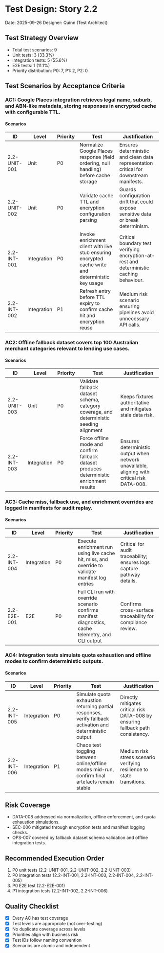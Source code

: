 # Test Design: Story 2.2

Date: 2025-09-26
Designer: Quinn (Test Architect)

## Test Strategy Overview

- Total test scenarios: 9
- Unit tests: 3 (33.3%)
- Integration tests: 5 (55.6%)
- E2E tests: 1 (11.1%)
- Priority distribution: P0: 7, P1: 2, P2: 0

## Test Scenarios by Acceptance Criteria

### AC1: Google Places integration retrieves legal name, suburb, and ABN-like metadata, storing responses in encrypted cache with configurable TTL.

#### Scenarios

| ID           | Level       | Priority | Test                                                                                              | Justification                                                                                                     |
| ------------ | ----------- | -------- | ------------------------------------------------------------------------------------------------- | ----------------------------------------------------------------------------------------------------------------- |
| 2.2-UNIT-001 | Unit        | P0       | Normalize Google Places response (field ordering, null handling) before cache storage              | Ensures deterministic and clean data representation critical for downstream manifests.                             |
| 2.2-UNIT-002 | Unit        | P0       | Validate cache TTL and encryption configuration parsing                                           | Guards configuration drift that could expose sensitive data or break determinism.                                  |
| 2.2-INT-001  | Integration | P0       | Invoke enrichment client with live stub ensuring encrypted cache write and deterministic key usage | Critical boundary test verifying encryption-at-rest and deterministic caching behaviour.                           |
| 2.2-INT-002  | Integration | P1       | Refresh entry before TTL expiry to confirm cache hit and encryption reuse                         | Medium risk scenario ensuring pipelines avoid unnecessary API calls.                                             |

### AC2: Offline fallback dataset covers top 100 Australian merchant categories relevant to lending use cases.

#### Scenarios

| ID           | Level       | Priority | Test                                                                                              | Justification                                                                                              |
| ------------ | ----------- | -------- | ------------------------------------------------------------------------------------------------- | ---------------------------------------------------------------------------------------------------------- |
| 2.2-UNIT-003 | Unit        | P0       | Validate fallback dataset schema, category coverage, and deterministic seeding alignment           | Keeps fixtures authoritative and mitigates stale data risk.                                                 |
| 2.2-INT-003  | Integration | P0       | Force offline mode and confirm fallback dataset produces deterministic enrichment results          | Ensures deterministic output when network unavailable, aligning with critical risk DATA-008.               |

### AC3: Cache miss, fallback use, and enrichment overrides are logged in manifests for audit replay.

#### Scenarios

| ID           | Level       | Priority | Test                                                                                           | Justification                                                                                               |
| ------------ | ----------- | -------- | ---------------------------------------------------------------------------------------------- | ----------------------------------------------------------------------------------------------------------- |
| 2.2-INT-004  | Integration | P0       | Execute enrichment run using live cache hit, miss, and override to validate manifest log entries | Critical for audit traceability; ensures logs capture pathway details.                                     |
| 2.2-E2E-001  | E2E         | P0       | Full CLI run with override scenario confirms manifest diagnostics, cache telemetry, and CLI output | Confirms cross-surface traceability for compliance review.                                                  |

### AC4: Integration tests simulate quota exhaustion and offline modes to confirm deterministic outputs.

#### Scenarios

| ID           | Level       | Priority | Test                                                                                                  | Justification                                                                                               |
| ------------ | ----------- | -------- | ----------------------------------------------------------------------------------------------------- | ----------------------------------------------------------------------------------------------------------- |
| 2.2-INT-005  | Integration | P0       | Simulate quota exhaustion returning partial responses, verify fallback activation and deterministic output | Directly mitigates critical risk DATA-008 by ensuring fallback path consistency.                             |
| 2.2-INT-006  | Integration | P1       | Chaos test toggling between online/offline modes mid-run, confirm final artefacts remain stable          | Medium risk stress scenario verifying resilience to state transitions.                                     |

## Risk Coverage

- DATA-008 addressed via normalization, offline enforcement, and quota exhaustion simulations.
- SEC-006 mitigated through encryption tests and manifest logging checks.
- OPS-007 covered by fallback dataset schema validation and offline integration tests.

## Recommended Execution Order

1. P0 unit tests (2.2-UNIT-001, 2.2-UNIT-002, 2.2-UNIT-003)
2. P0 integration tests (2.2-INT-001, 2.2-INT-003, 2.2-INT-004, 2.2-INT-005)
3. P0 E2E test (2.2-E2E-001)
4. P1 integration tests (2.2-INT-002, 2.2-INT-006)

## Quality Checklist

- [x] Every AC has test coverage
- [x] Test levels are appropriate (not over-testing)
- [x] No duplicate coverage across levels
- [x] Priorities align with business risk
- [x] Test IDs follow naming convention
- [x] Scenarios are atomic and independent
